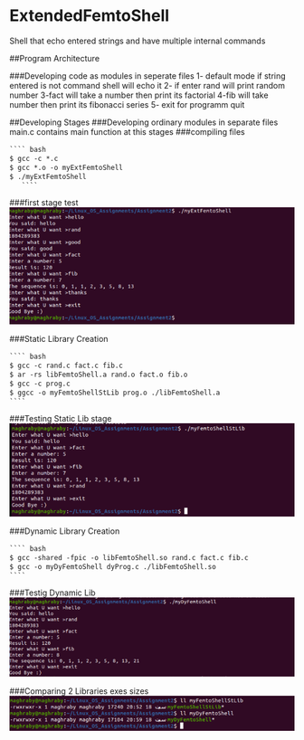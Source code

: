 # ExtendedFemtoShell
Shell that echo entered strings and have multiple internal commands

##Program Architecture

###Developing code as modules in seperate files 
1- default mode if string entered is not command shell will echo it
2- if enter rand will print random number
3-fact will take a number then print its factorial
4-fib will take number then print its fibonacci series
5- exit for programm quit

##Developing Stages
###Developing ordinary modules in separate files
main.c contains main function at this stages
###compiling files

    ```` bash
    $ gcc -c *.c
    $ gcc *.o -o myExtFemtoShell
    $ ./myExtFemtoShell
       ````
###first stage test
![](/1.png "1st stage test")

###Static Library Creation

    ```` bash
    $ gcc -c rand.c fact.c fib.c
    $ ar -rs libFemtoShell.a rand.o fact.o fib.o
    $ gcc -c prog.c
    $ ggcc -o myFemtoShellStLib prog.o ./libFemtoShell.a
    ````
    
###Testing Static Lib stage
![](/2.png "2nd stage test")

###Dynamic Library Creation

    ```` bash
    $ gcc -shared -fpic -o libFemtoShell.so rand.c fact.c fib.c
    $ gcc -o myDyFemtoShell dyProg.c ./libFemtoShell.so
    ````
 ###Testig Dynamic Lib
 ![](/3.png "3rd stage test")
 
 ###Comparing 2 Libraries exes sizes
 ![](/4.png "Comparing Libraries sizes")
 
